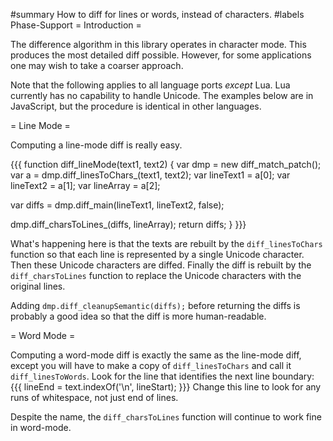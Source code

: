 #summary How to diff for lines or words, instead of characters.
#labels Phase-Support
= Introduction =

The difference algorithm in this library operates in character mode.  This produces the most detailed diff possible.  However, for some applications one may wish to take a coarser approach.

Note that the following applies to all language ports _except_ Lua.  Lua currently has no capability to handle Unicode.  The examples below are in JavaScript, but the procedure is identical in other languages.

= Line Mode =

Computing a line-mode diff is really easy.

{{{
function diff_lineMode(text1, text2) {
  var dmp = new diff_match_patch();
  var a = dmp.diff_linesToChars_(text1, text2);
  var lineText1 = a[0];
  var lineText2 = a[1];
  var lineArray = a[2];

  var diffs = dmp.diff_main(lineText1, lineText2, false);

  dmp.diff_charsToLines_(diffs, lineArray);
  return diffs;
}
}}}

What's happening here is that the texts are rebuilt by the `diff_linesToChars` function so that each line is represented by a single Unicode character.  Then these Unicode characters are diffed.  Finally the diff is rebuilt by the `diff_charsToLines` function to replace the Unicode characters with the original lines.

Adding `dmp.diff_cleanupSemantic(diffs);` before returning the diffs is probably a good idea so that the diff is more human-readable.

= Word Mode =

Computing a word-mode diff is exactly the same as the line-mode diff, except you will have to make a copy of `diff_linesToChars` and call it `diff_linesToWords`.  Look for the line that identifies the next line boundary:
{{{
  lineEnd = text.indexOf('\n', lineStart);
}}}
Change this line to look for any runs of whitespace, not just end of lines.

Despite the name, the `diff_charsToLines` function will continue to work fine in word-mode.